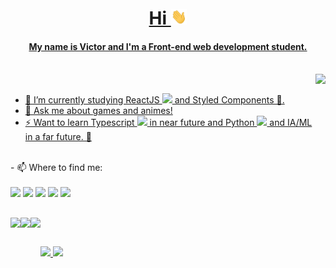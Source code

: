 <a href="https://github.com/yoshimivi">
<div align="center">
  <h1>Hi <img height="25em" src="https://raw.githubusercontent.com/Yoshimivi/Yoshimivi/main/assets/hi.gif"></h1>
</div>

<h4 align="center">My name is Victor and I'm a Front-end web development student.</h4><br>

<img align="right" height="300em" src="https://github.com/Yoshimivi/Yoshimivi/blob/main/assets/luffy.gif?raw=true" />
<br>

- 🌱 I’m currently studying ReactJS <img height="18em" src="https://cdn.jsdelivr.net/gh/devicons/devicon/icons/react/react-original.svg" /> and Styled Components 💅.
- 💬 Ask me about games and animes!
- ⚡ Want to learn Typescript <img height="18em" src="https://cdn.jsdelivr.net/gh/devicons/devicon/icons/typescript/typescript-plain.svg" />
 in near future and Python <img height="18em" src="https://cdn.jsdelivr.net/gh/devicons/devicon/icons/python/python-plain.svg" /> and IA/ML in a far future. 🤖
</a>


<br />
- 📫 Where to find me:
<br><br>
<a href="Yoshimi#8145" target="_blank"><img src="https://img.icons8.com/ae81ce/discord" target="_blank"></a>
<a href="https://www.instagram.com/yoshi_vi/" target="_blank"><img src="https://img.icons8.com/ae81ce/instagram-new" target="_blank"></a>
<a href="https://www.linkedin.com/in/victor-yoshimi" target="_blank"><img src="https://img.icons8.com/ae81ce/linkedin" target="_blank"></a>
<a href="mailto:yoshimisuzaki@gmail.com" target="_blank"><img src="https://img.icons8.com/ae81ce/gmail" target="_blank"></a>
<a href="https://codepen.io/yoshimivi" target="_blank"><img src="https://img.icons8.com/ae81ce/codepen" target="_blank"></a>
  
##
<div align="center" style="display: flex">
<br>
  <img height="36em" src="https://cdn.jsdelivr.net/gh/devicons/devicon/icons/javascript/javascript-plain.svg" />
  <img height="36em" src="https://cdn.jsdelivr.net/gh/devicons/devicon/icons/css3/css3-plain.svg" />
  <img height="36em" src="https://cdn.jsdelivr.net/gh/devicons/devicon/icons/html5/html5-plain.svg" />
<div>

##
<br>
<div align="center">
  <a href="https://github.com/yoshimivi">
  <img height="160em" src="https://github-readme-stats.vercel.app/api?username=yoshimivi&show_icons=true&theme=material-palenight&hide_border=true&include_all_commits=true&count_private=true"/>
  <img height="160em" src="https://github-readme-stats.vercel.app/api/top-langs/?username=yoshimivi&layout=compact&langs_count=7&theme=material-palenight&hide_border=true"/>
</div>
